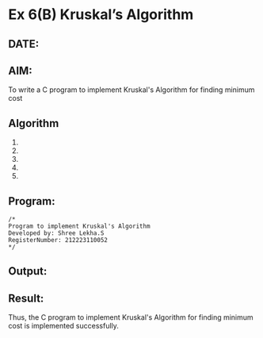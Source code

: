 # Ex 6(B) Kruskal’s Algorithm
## DATE:
## AIM:
To write a C program to implement Kruskal's Algorithm for finding minimum cost

## Algorithm
1. 
2. 
3. 
4.  
5.   

## Program:
```
/*
Program to implement Kruskal's Algorithm
Developed by: Shree Lekha.S
RegisterNumber: 212223110052
*/
```

## Output:



## Result:
Thus, the C program to implement Kruskal's Algorithm for finding minimum cost is implemented successfully.
